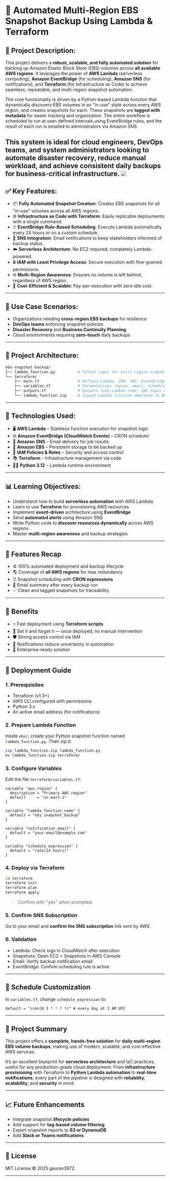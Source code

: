 # 🌌 Automated Multi-Region EBS Snapshot Backup Using Lambda & Terraform

## 📘 Project Description:

This project delivers a **robust, scalable, and fully automated solution** for backing up Amazon Elastic Block Store (EBS) volumes across **all available AWS regions**. It leverages the power of **AWS Lambda** (serverless computing), **Amazon EventBridge** (for scheduling), **Amazon SNS** (for notifications), and **Terraform** (for Infrastructure as Code) to achieve seamless, repeatable, and multi-region snapshot automation.

The core functionality is driven by a Python-based Lambda function that dynamically discovers EBS volumes in an "in-use" state across every AWS region, and creates snapshots for each. These snapshots are **tagged with metadata** for easier tracking and organization. The entire workflow is scheduled to run at user-defined intervals using EventBridge rules, and the result of each run is emailed to administrators via Amazon SNS.

This system is ideal for cloud engineers, DevOps teams, and system administrators looking to automate disaster recovery, reduce manual workload, and achieve consistent daily backups for business-critical infrastructure.
![](https://github.com/gaurav3972/terraform-ebs-snapshot/blob/main/IMAGES/1.00.png)
---

## ✅ Key Features:

* 📦 **Fully Automated Snapshot Creation**: Creates EBS snapshots for all "in-use" volumes across all AWS regions.
* ⚙️ **Infrastructure as Code with Terraform**: Easily replicable deployments with a single command.
* ⏱ **EventBridge Rule-Based Scheduling**: Execute Lambda automatically every 24 hours or on a custom schedule.
* 📢 **SNS Integration**: Email notifications to keep stakeholders informed of backup status.
* ☁️ **Serverless Architecture**: No EC2 required; completely Lambda-powered.
* 🔒 **IAM with Least Privilege Access**: Secure execution with fine-grained permissions.
* 🌐 **Multi-Region Awareness**: Ensures no volume is left behind, regardless of AWS region.
* 🏑 **Cost-Efficient & Scalable**: Pay-per-execution with zero idle cost.

---

## 🧱 Use Case Scenarios:

* Organizations needing **cross-region EBS backups** for resilience
* **DevOps teams** enforcing snapshot policies
* **Disaster Recovery** and **Business Continuity Planning**
* Cloud environments requiring **zero-touch** daily backups

---

## 🧰 Project Architecture:

```bash
ebs-snapshot-backup/
├── lambda_function.py          # Python logic for multi-region snapshot creation
└── terraform/
    ├── main.tf                 # Defines Lambda, IAM, SNS, EventBridge
    ├── variables.tf            # Parameterizes region, email, schedule
    ├── outputs.tf              # Outputs like Lambda name, SNS topic ARN
    └── lambda_function.zip     # Zipped Lambda function deployed to AWS
```

---

## 🔧 Technologies Used:

* 🖥️ **AWS Lambda** – Stateless function execution for snapshot logic
* 🌐 **Amazon EventBridge (CloudWatch Events)** – CRON scheduler
* 📧 **Amazon SNS** – Email delivery for job results
* 📁 **Amazon EBS** – Persistent storage to be backed up
* 🔐 **IAM Policies & Roles** – Security and access control
* 📚 **Terraform** – Infrastructure management via code
* 🧙‍♂️ **Python 3.12** – Lambda runtime environment

---

## 📊 Learning Objectives:

* Understand how to build **serverless automation** with AWS Lambda
* Learn to use **Terraform** for provisioning AWS resources
* Implement **event-driven** architecture using **EventBridge**
* Send **automated alerts** using Amazon SNS
* Write Python code to **discover resources dynamically** across AWS regions
* Master **multi-region awareness** and backup strategies

---

## 🚀 Features Recap

* ⚙️ 100% automated deployment and backup lifecycle
* 🌎 Coverage of **all AWS regions** for max redundancy
* ⏰ Snapshot scheduling with **CRON expressions**
* 📧 Email summary after every backup run
* ✅ Clean and tagged snapshots for traceability

---

## 💪 Benefits

* ⚡ Fast deployment using **Terraform scripts**
* 🧠 Set it and forget it — once deployed, no manual intervention
* 🛡️ Strong access control via IAM
* 🚨 Notifications reduce uncertainty in automation
* 💎 Enterprise-ready solution

---

## 🚧 Deployment Guide

### 1. Prerequisites

* Terraform (v1.3+)
* AWS CLI configured with permissions
* Python 3.x
* An active email address (for notifications)

### 2. Prepare Lambda Function

Inside `ebs/`, create your Python snapshot function named `lambda_function.py`. Then zip it:

```bash
zip lambda_function.zip lambda_function.py
mv lambda_function.zip terraform/
```

### 3. Configure Variables

Edit the file `terraform/variables.tf`:

```hcl
variable "aws_region" {
  description = "Primary AWS region"
  default     = "us-east-1"
}

variable "lambda_function_name" {
  default = "ebs_snapshot_backup"
}

variable "notification_email" {
  default = "your-email@example.com"
}

variable "schedule_expression" {
  default = "rate(24 hours)"
}
```

### 4. Deploy via Terraform

```bash
cd terraform
terraform init
terraform plan
terraform apply
```

> Confirm with "yes" when prompted.

### 5. Confirm SNS Subscription

Go to your email and **confirm the SNS subscription** link sent by AWS.

### 6. Validation

* Lambda: Check logs in CloudWatch after execution
* Snapshots: Open EC2 > Snapshots in AWS Console
* Email: Verify backup notification email
* EventBridge: Confirm scheduling rule is active

---

## 📅 Schedule Customization

In `variables.tf`, change `schedule_expression` to:

```hcl
default = "cron(0 3 * * ? *)" # every day at 3 AM UTC
```

---

## 📄 Project Summary

This project offers a **complete, hands-free solution** for **daily multi-region EBS volume backups**, making use of modern, scalable, and cost-effective AWS services.

It’s an excellent blueprint for **serverless architecture** and IaC practices, useful for any production-grade cloud deployment. From **infrastructure provisioning** with Terraform to **Python Lambda automation** to **real-time notifications**, every part of the pipeline is designed with **reliability**, **scalability**, and **security** in mind.

---

## 📈 Future Enhancements

* Integrate snapshot **lifecycle policies**
* Add support for **tag-based volume filtering**
* Export snapshot reports to **S3 or DynamoDB**
* Add **Slack or Teams notifications**

---

## 📑 License

MIT License © 2025 gaurav3972

---

